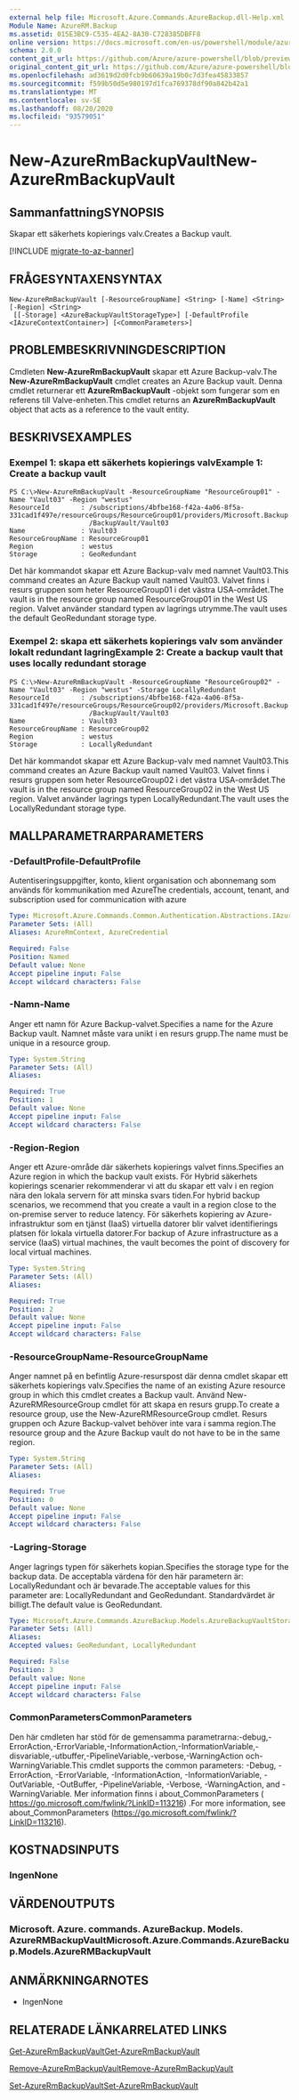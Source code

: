```yaml
---
external help file: Microsoft.Azure.Commands.AzureBackup.dll-Help.xml
Module Name: AzureRM.Backup
ms.assetid: 015E3BC9-C535-4EA2-8A30-C728385DBFF8
online version: https://docs.microsoft.com/en-us/powershell/module/azurerm.backup/new-azurermbackupvault
schema: 2.0.0
content_git_url: https://github.com/Azure/azure-powershell/blob/preview/src/ResourceManager/AzureBackup/Commands.AzureBackup/help/New-AzureRmBackupVault.md
original_content_git_url: https://github.com/Azure/azure-powershell/blob/preview/src/ResourceManager/AzureBackup/Commands.AzureBackup/help/New-AzureRmBackupVault.md
ms.openlocfilehash: ad3619d2d0fcb9b60639a19b0c7d3fea45833857
ms.sourcegitcommit: f599b50d5e980197d1fca769378df90a842b42a1
ms.translationtype: MT
ms.contentlocale: sv-SE
ms.lasthandoff: 08/20/2020
ms.locfileid: "93579051"
---
```

# <span data-ttu-id="b3165-101">New-AzureRmBackupVault</span><span class="sxs-lookup"><span data-stu-id="b3165-101">New-AzureRmBackupVault</span></span>

## <span data-ttu-id="b3165-102">Sammanfattning</span><span class="sxs-lookup"><span data-stu-id="b3165-102">SYNOPSIS</span></span>
<span data-ttu-id="b3165-103">Skapar ett säkerhets kopierings valv.</span><span class="sxs-lookup"><span data-stu-id="b3165-103">Creates a Backup vault.</span></span>

[!INCLUDE [migrate-to-az-banner](../../includes/migrate-to-az-banner.md)]

## <span data-ttu-id="b3165-104">FRÅGESYNTAXEN</span><span class="sxs-lookup"><span data-stu-id="b3165-104">SYNTAX</span></span>

```
New-AzureRmBackupVault [-ResourceGroupName] <String> [-Name] <String> [-Region] <String>
 [[-Storage] <AzureBackupVaultStorageType>] [-DefaultProfile <IAzureContextContainer>] [<CommonParameters>]
```

## <span data-ttu-id="b3165-105">PROBLEMBESKRIVNING</span><span class="sxs-lookup"><span data-stu-id="b3165-105">DESCRIPTION</span></span>
<span data-ttu-id="b3165-106">Cmdleten **New-AzureRmBackupVault** skapar ett Azure Backup-valv.</span><span class="sxs-lookup"><span data-stu-id="b3165-106">The **New-AzureRmBackupVault** cmdlet creates an Azure Backup vault.</span></span>
<span data-ttu-id="b3165-107">Denna cmdlet returnerar ett **AzureRmBackupVault** -objekt som fungerar som en referens till Valve-enheten.</span><span class="sxs-lookup"><span data-stu-id="b3165-107">This cmdlet returns an **AzureRmBackupVault** object that acts as a reference to the vault entity.</span></span>

## <span data-ttu-id="b3165-108">BESKRIVS</span><span class="sxs-lookup"><span data-stu-id="b3165-108">EXAMPLES</span></span>

### <span data-ttu-id="b3165-109">Exempel 1: skapa ett säkerhets kopierings valv</span><span class="sxs-lookup"><span data-stu-id="b3165-109">Example 1: Create a backup vault</span></span>
```
PS C:\>New-AzureRmBackupVault -ResourceGroupName "ResourceGroup01" -Name "Vault03" -Region "westus"
ResourceId        : /subscriptions/4bfbe168-f42a-4a06-8f5a-331cad1f497e/resourceGroups/ResourceGroup01/providers/Microsoft.Backup
                    /BackupVault/Vault03
Name              : Vault03
ResourceGroupName : ResourceGroup01
Region            : westus
Storage           : GeoRedundant
```

<span data-ttu-id="b3165-110">Det här kommandot skapar ett Azure Backup-valv med namnet Vault03.</span><span class="sxs-lookup"><span data-stu-id="b3165-110">This command creates an Azure Backup vault named Vault03.</span></span>
<span data-ttu-id="b3165-111">Valvet finns i resurs gruppen som heter ResourceGroup01 i det västra USA-området.</span><span class="sxs-lookup"><span data-stu-id="b3165-111">The vault is in the resource group named ResourceGroup01 in the West US region.</span></span>
<span data-ttu-id="b3165-112">Valvet använder standard typen av lagrings utrymme.</span><span class="sxs-lookup"><span data-stu-id="b3165-112">The vault uses the default GeoRedundant storage type.</span></span>

### <span data-ttu-id="b3165-113">Exempel 2: skapa ett säkerhets kopierings valv som använder lokalt redundant lagring</span><span class="sxs-lookup"><span data-stu-id="b3165-113">Example 2: Create a backup vault that uses locally redundant storage</span></span>
```
PS C:\>New-AzureRmBackupVault -ResourceGroupName "ResourceGroup02" -Name "Vault03" -Region "westus" -Storage LocallyRedundant
ResourceId        : /subscriptions/4bfbe168-f42a-4a06-8f5a-331cad1f497e/resourceGroups/ResourceGroup02/providers/Microsoft.Backup
                    /BackupVault/Vault03
Name              : Vault03
ResourceGroupName : ResourceGroup02
Region            : westus
Storage           : LocallyRedundant
```

<span data-ttu-id="b3165-114">Det här kommandot skapar ett Azure Backup-valv med namnet Vault03.</span><span class="sxs-lookup"><span data-stu-id="b3165-114">This command creates an Azure Backup vault named Vault03.</span></span>
<span data-ttu-id="b3165-115">Valvet finns i resurs gruppen som heter ResourceGroup02 i det västra USA-området.</span><span class="sxs-lookup"><span data-stu-id="b3165-115">The vault is in the resource group named ResourceGroup02 in the West US region.</span></span>
<span data-ttu-id="b3165-116">Valvet använder lagrings typen LocallyRedundant.</span><span class="sxs-lookup"><span data-stu-id="b3165-116">The vault uses the LocallyRedundant storage type.</span></span>

## <span data-ttu-id="b3165-117">MALLPARAMETRAR</span><span class="sxs-lookup"><span data-stu-id="b3165-117">PARAMETERS</span></span>

### <span data-ttu-id="b3165-118">-DefaultProfile</span><span class="sxs-lookup"><span data-stu-id="b3165-118">-DefaultProfile</span></span>
<span data-ttu-id="b3165-119">Autentiseringsuppgifter, konto, klient organisation och abonnemang som används för kommunikation med Azure</span><span class="sxs-lookup"><span data-stu-id="b3165-119">The credentials, account, tenant, and subscription used for communication with azure</span></span>

```yaml
Type: Microsoft.Azure.Commands.Common.Authentication.Abstractions.IAzureContextContainer
Parameter Sets: (All)
Aliases: AzureRmContext, AzureCredential

Required: False
Position: Named
Default value: None
Accept pipeline input: False
Accept wildcard characters: False
```

### <span data-ttu-id="b3165-120">-Namn</span><span class="sxs-lookup"><span data-stu-id="b3165-120">-Name</span></span>
<span data-ttu-id="b3165-121">Anger ett namn för Azure Backup-valvet.</span><span class="sxs-lookup"><span data-stu-id="b3165-121">Specifies a name for the Azure Backup vault.</span></span>
<span data-ttu-id="b3165-122">Namnet måste vara unikt i en resurs grupp.</span><span class="sxs-lookup"><span data-stu-id="b3165-122">The name must be unique in a resource group.</span></span>

```yaml
Type: System.String
Parameter Sets: (All)
Aliases:

Required: True
Position: 1
Default value: None
Accept pipeline input: False
Accept wildcard characters: False
```

### <span data-ttu-id="b3165-123">-Region</span><span class="sxs-lookup"><span data-stu-id="b3165-123">-Region</span></span>
<span data-ttu-id="b3165-124">Anger ett Azure-område där säkerhets kopierings valvet finns.</span><span class="sxs-lookup"><span data-stu-id="b3165-124">Specifies an Azure region in which the backup vault exists.</span></span>
<span data-ttu-id="b3165-125">För Hybrid säkerhets kopierings scenarier rekommenderar vi att du skapar ett valv i en region nära den lokala servern för att minska svars tiden.</span><span class="sxs-lookup"><span data-stu-id="b3165-125">For hybrid backup scenarios, we recommend that you create a vault in a region close to the on-premise server to reduce latency.</span></span>
<span data-ttu-id="b3165-126">För säkerhets kopiering av Azure-infrastruktur som en tjänst (IaaS) virtuella datorer blir valvet identifierings platsen för lokala virtuella datorer.</span><span class="sxs-lookup"><span data-stu-id="b3165-126">For backup of Azure infrastructure as a service (IaaS) virtual machines, the vault becomes the point of discovery for local virtual machines.</span></span>

```yaml
Type: System.String
Parameter Sets: (All)
Aliases:

Required: True
Position: 2
Default value: None
Accept pipeline input: False
Accept wildcard characters: False
```

### <span data-ttu-id="b3165-127">-ResourceGroupName</span><span class="sxs-lookup"><span data-stu-id="b3165-127">-ResourceGroupName</span></span>
<span data-ttu-id="b3165-128">Anger namnet på en befintlig Azure-resurspost där denna cmdlet skapar ett säkerhets kopierings valv.</span><span class="sxs-lookup"><span data-stu-id="b3165-128">Specifies the name of an existing Azure resource group in which this cmdlet creates a Backup vault.</span></span>
<span data-ttu-id="b3165-129">Använd New-AzureRMResourceGroup cmdlet för att skapa en resurs grupp.</span><span class="sxs-lookup"><span data-stu-id="b3165-129">To create a resource group, use the New-AzureRMResourceGroup cmdlet.</span></span>
<span data-ttu-id="b3165-130">Resurs gruppen och Azure Backup-valvet behöver inte vara i samma region.</span><span class="sxs-lookup"><span data-stu-id="b3165-130">The resource group and the Azure Backup vault do not have to be in the same region.</span></span>

```yaml
Type: System.String
Parameter Sets: (All)
Aliases:

Required: True
Position: 0
Default value: None
Accept pipeline input: False
Accept wildcard characters: False
```

### <span data-ttu-id="b3165-131">-Lagring</span><span class="sxs-lookup"><span data-stu-id="b3165-131">-Storage</span></span>
<span data-ttu-id="b3165-132">Anger lagrings typen för säkerhets kopian.</span><span class="sxs-lookup"><span data-stu-id="b3165-132">Specifies the storage type for the backup data.</span></span>
<span data-ttu-id="b3165-133">De acceptabla värdena för den här parametern är: LocallyRedundant och är bevarade.</span><span class="sxs-lookup"><span data-stu-id="b3165-133">The acceptable values for this parameter are: LocallyRedundant and GeoRedundant.</span></span>
<span data-ttu-id="b3165-134">Standardvärdet är billigt.</span><span class="sxs-lookup"><span data-stu-id="b3165-134">The default value is GeoRedundant.</span></span>

```yaml
Type: Microsoft.Azure.Commands.AzureBackup.Models.AzureBackupVaultStorageType
Parameter Sets: (All)
Aliases:
Accepted values: GeoRedundant, LocallyRedundant

Required: False
Position: 3
Default value: None
Accept pipeline input: False
Accept wildcard characters: False
```

### <span data-ttu-id="b3165-135">CommonParameters</span><span class="sxs-lookup"><span data-stu-id="b3165-135">CommonParameters</span></span>
<span data-ttu-id="b3165-136">Den här cmdleten har stöd för de gemensamma parametrarna:-debug,-ErrorAction,-ErrorVariable,-InformationAction,-InformationVariable,-disvariable,-utbuffer,-PipelineVariable,-verbose,-WarningAction och-WarningVariable.</span><span class="sxs-lookup"><span data-stu-id="b3165-136">This cmdlet supports the common parameters: -Debug, -ErrorAction, -ErrorVariable, -InformationAction, -InformationVariable, -OutVariable, -OutBuffer, -PipelineVariable, -Verbose, -WarningAction, and -WarningVariable.</span></span> <span data-ttu-id="b3165-137">Mer information finns i about_CommonParameters ( https://go.microsoft.com/fwlink/?LinkID=113216) .</span><span class="sxs-lookup"><span data-stu-id="b3165-137">For more information, see about_CommonParameters (https://go.microsoft.com/fwlink/?LinkID=113216).</span></span>

## <span data-ttu-id="b3165-138">KOSTNADS</span><span class="sxs-lookup"><span data-stu-id="b3165-138">INPUTS</span></span>

### <span data-ttu-id="b3165-139">Ingen</span><span class="sxs-lookup"><span data-stu-id="b3165-139">None</span></span>

## <span data-ttu-id="b3165-140">VÄRDEN</span><span class="sxs-lookup"><span data-stu-id="b3165-140">OUTPUTS</span></span>

### <span data-ttu-id="b3165-141">Microsoft. Azure. commands. AzureBackup. Models. AzureRMBackupVault</span><span class="sxs-lookup"><span data-stu-id="b3165-141">Microsoft.Azure.Commands.AzureBackup.Models.AzureRMBackupVault</span></span>

## <span data-ttu-id="b3165-142">ANMÄRKNINGAR</span><span class="sxs-lookup"><span data-stu-id="b3165-142">NOTES</span></span>
* <span data-ttu-id="b3165-143">Ingen</span><span class="sxs-lookup"><span data-stu-id="b3165-143">None</span></span>

## <span data-ttu-id="b3165-144">RELATERADE LÄNKAR</span><span class="sxs-lookup"><span data-stu-id="b3165-144">RELATED LINKS</span></span>

[<span data-ttu-id="b3165-145">Get-AzureRmBackupVault</span><span class="sxs-lookup"><span data-stu-id="b3165-145">Get-AzureRmBackupVault</span></span>](./Get-AzureRmBackupVault.md)

[<span data-ttu-id="b3165-146">Remove-AzureRmBackupVault</span><span class="sxs-lookup"><span data-stu-id="b3165-146">Remove-AzureRmBackupVault</span></span>](./Remove-AzureRmBackupVault.md)

[<span data-ttu-id="b3165-147">Set-AzureRmBackupVault</span><span class="sxs-lookup"><span data-stu-id="b3165-147">Set-AzureRmBackupVault</span></span>](./Set-AzureRmBackupVault.md)


